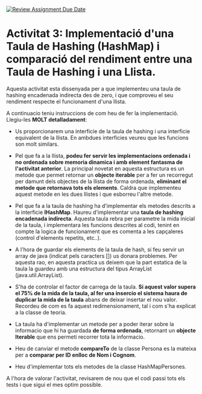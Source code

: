 [![Review Assignment Due Date](https://classroom.github.com/assets/deadline-readme-button-24ddc0f5d75046c5622901739e7c5dd533143b0c8e959d652212380cedb1ea36.svg)](https://classroom.github.com/a/qmVvkFMl)
# Activitat 3: Implementació d'una Taula de Hashing (HashMap) i comparació del rendiment entre una Taula de Hashing i una Llista.

Aquesta activitat esta dissenyada per a que implementeu una taula de hashing encadenada indirecta des de zero, i que comproveu el seu rendiment respecte el funcionament d'una llista.

A continuacio teniu instruccions de com heu de fer la implementació. Llegiu-les **MOLT detalladament**:

* Us proporcionarem una interficie de la taula de hashing i una interficie equivalent de la llista. En ambdues interficies veureu que les funcions son molt similars.

* Pel que fa a la llista, **podeu fer servir les implementacions ordenada i no ordenada sobre memoria dinamica i amb element fantasma de l'activitat anterior**. La principal novetat en aquesta estructura es un metode que permet retornar un **objecte iterable** per a fer un recorregut per damunt dels objectes de la llista de forma ordenada, **eliminant el metode que retornava tots els elements**. Caldra que implementeu aquest metode en les dues llistes i que esborreu l'altre metode.

* Pel que fa a la taula de hashing ha d'implementar els metodes descrits a la interficie **IHashMap**. Haureu d'implementar una **taula de hashing encadenada indirecta**. Aquesta taula rebra per parametre la mida inicial de la taula, i implementara les funcions descrites al codi, tenint en compte la logica de funcionament que es comenta a les capçaleres (control d'elements repetits, etc..).

* A l'hora de guardar els elements de la taula de hash, si feu servir un array de java (indicat pels caracters []) us donara problemes. Per aquesta rao, en aquesta practica us deixem que la part estatica de la taula la guardeu amb una estructura del tipus ArrayList (java.util.ArrayList).

* S'ha de controlar el factor de carrega de la taula. **Si aquest valor supera el 75% de la mida de la taula, al fer una insercio el sistema haura de duplicar la mida de la taula** abans de deixar insertar el nou valor. Recordeu de com es fa aquest redimensionament, tal i com s'ha explicat a la classe de teoria.

* La taula ha d'implementar un metode per a poder iterar sobre la informacio que hi ha guardada **de forma ordenada**, retornant un **objecte Iterable** que ens permeti recorrer tota la informacio.

* Heu de canviar el metode **compareTo** de la classe Persona es la mateixa per a **comparar per ID enlloc de Nom i Cognom**.

* Heu d'implementar tots els metodes de la classe HashMapPersones.

A l'hora de valorar l'activitat, revisarem de nou que el codi passi tots els tests i que sigui el mes optim possible.



